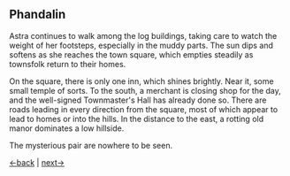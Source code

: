 ## Phandalin

Astra continues to walk among the log buildings, taking care to watch the weight of her footsteps, especially in the muddy parts. The sun dips and softens as she reaches the town square, which empties steadily as townsfolk return to their homes.

On the square, there is only one inn, which shines brightly. Near it, some small temple of sorts. To the south, a merchant is closing shop for the day, and the well-signed Townmaster's Hall has already done so. There are roads leading in every direction from the square, most of which appear to lead to homes or into the hills. In the distance to the east, a rotting old manor dominates a low hillside.

The mysterious pair are nowhere to be seen.

[←back](0000.md) | [next→](0002.md)

